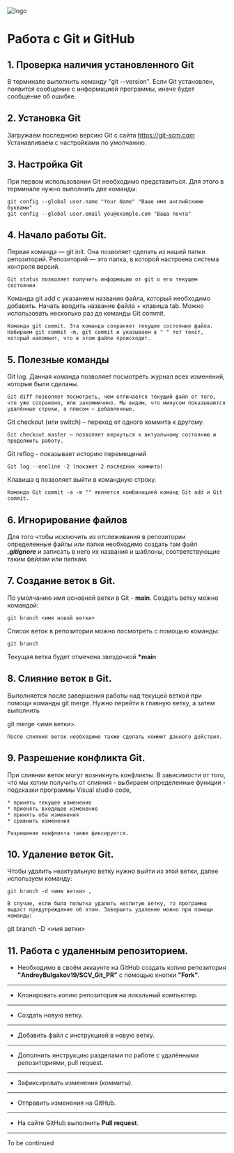  ![logo](git_logo.png)
# Работа с Git и GitHub

## 1. Проверка наличия установленного Git
В терминале выполнить команду "git --version". Если Git  установлен, появится сообщение с информацией программы, иначе будет сообщение об ошибке.

## 2. Установка Git 
Загружаем последнюю версию Git с сайта https://git-scm.com
Устанавливаем с настройками по умолчанию.

## 3. Настройка Git
При первом использовании  Git необходимо представиться. Для этого в терминале нужно выполнить две команды:
```
git config --global user.name "Your Name" "Ваше имя английскими буквами"
git config --global user.email you@example.com "Ваша почта"
```
## 4. Начало работы Git.
Первая команда — git init. Она позволяет сделать из нашей папки репозиторий. Репозиторий — это папка, в которой настроена система контроля версий.
```
Git status позволяет получить информацию от git о его текущем состоянии
```
Команда git add с указанием названия файла, который необходимо добавить. Начать вводить название файла + клавиша tab. Можно использовать несколько раз до команды Git commit.
```
Команда git commit. Эта команда сохраняет текущее состояние файла. Набираем git commit -m, git commit и указываем в " " тот текст, который напомнит, что в этом файле происходит.
```

## 5. Полезные команды
Git log. Данная команда позволяет посмотреть журнал всех изменений, которые были сделаны.
```
Git diff позволяет посмотреть, чем отличается текущий файл от того, что уже сохранено, или закоммичино. Мы видим, что минусом показываются удалённые строки, а плюсом — добавленные.
```
Git checkout (или switch) – переход от одного коммита к другому.
```
Git checkout master – позволяет вернуться к актуальному состоянию и продолжить работу.
```
Git reflog - показывает историю перемещений 
```
Git log --oneline -2 (покажет 2 последних коммита)
```
Клавиша q позволяет выйти в командную строку.
```
Команда Git commit -a -m "" является комбинацией команд Git add и Git commit.
```

## 6. Игнорирование файлов
 Для того чтобы исключить из отслеживания в репозитории определенные файлы или папки необходимо создать там файл ***.gitignore*** и записать в него их названия и шаблоны, соответствующие таким фвйлам или папкам.

## 7. Создание веток в Git.
По умолчанию имя основной  ветки в Git - **main**.
Создать  ветку можно командой:
```
git branch <имя новой ветки>
```
Список веток в репозитории можно посмотреть с помощью команды:
```
git branch
```
Текущая ветка будет отмечена звездочкой **\*main**

## 8. Слияние веток в Git.
Выполняется после завершения работы над текущей веткой при помощи команды git merge. Нужно перейти в главную ветку, а затем выполнить 

git merge <имя ветки>.
```
После слияния веток необходимо также сделать коммит данного действия.
```

## 9. Разрешение конфликта Git.
При слиянии веток могут возникнуть конфликты. В зависимости от того, что мы хотим получить от слияния - выбираем определенные функции - подсказки программы Visual studio code,
 ```
 * принять текущее изменение
 * приенять входящее изменение
 * принять оба изменения
 * cравнить изменения
 
Разрешение конфликта также фиксируется.
```
## 10. Удаление веток Git.
Чтобы удалить неактуальную ветку нужно выйти из этой ветки, далее используем команду:
 ```
 git branch -d <имя ветки> ,

 В случае, если была попытка удалить неслитую ветку, то программа выдаст предупреждение об этом. Завершить удаление можно при помощи команды:

 ```
 git branch -D <имя ветки> 

 ## 11. Работа с удаленным репозиторием.
 
* Необходимо в своём аккаунте на GitHub создать копию репозитория **"AndreyBulgakov19/SCV_Git_PR"** с помощью кнопки **"Fork"**.
---
* Клонировать копию репозитория на локальный компьютер.
---
* Создать новую ветку.
---
* Добавить файл с инструкцией в новую ветку.
---
* Дополнить инструкцию разделами по работе с удалёнными репозиториями, pull request.
---
* Зафиксировать изменения (коммиты).
---
* Отправить изменения на GitHub.
---
* На сайте GitHub выполнить **Pull request**.
---
To be continued
